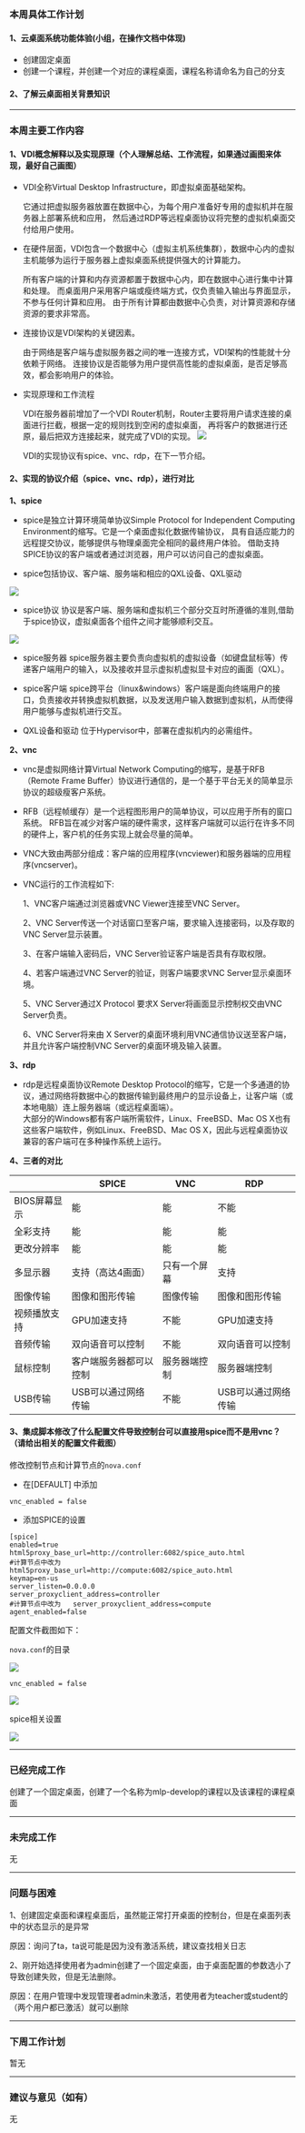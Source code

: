 ### 本周具体工作计划
#### 1、云桌面系统功能体验(小组，在操作文档中体现)
- 创建固定桌面
- 创建一个课程，并创建一个对应的课程桌面，课程名称请命名为自己的分支

#### 2、了解云桌面相关背景知识
---

### 本周主要工作内容

#### 1、VDI概念解释以及实现原理（个人理解总结、工作流程，如果通过画图来体现，最好自己画图）

- VDI全称Virtual Desktop Infrastructure，即虚拟桌面基础架构。

  它通过把虚拟服务器放置在数据中心，为每个用户准备好专用的虚拟机并在服务器上部署系统和应用，
然后通过RDP等远程桌面协议将完整的虚拟机桌面交付给用户使用。

- 在硬件层面，VDI包含一个数据中心（虚拟主机系统集群），数据中心内的虚拟主机能够为运行于服务器上虚拟桌面系统提供强大的计算能力。

  所有客户端的计算和内存资源都置于数据中心内，即在数据中心进行集中计算和处理。
  而桌面用户采用客户端或瘦终端方式，仅负责输入输出与界面显示，不参与任何计算和应用。
  由于所有计算都由数据中心负责，对计算资源和存储资源的要求非常高。

- 连接协议是VDI架构的关键因素。

  由于网络是客户端与虚拟服务器之间的唯一连接方式，VDI架构的性能就十分依赖于网络。
  连接协议是否能够为用户提供高性能的虚拟桌面，是否足够高效，都会影响用户的体验。
  
- 实现原理和工作流程

  VDI在服务器前增加了一个VDI Router机制，Router主要将用户请求连接的桌面进行拦截，根据一定的规则找到空闲的虚拟桌面，
  再将客户的数据进行还原，最后把双方连接起来，就完成了VDI的实现。
![](https://github.com/Arururururu/hello-world/blob/master/vdi%E5%B7%A5%E4%BD%9C%E6%B5%81%E7%A8%8B.png?raw=true)
  
  VDI的实现协议有spice、vnc、rdp，在下一节介绍。

#### 2、实现的协议介绍（spice、vnc、rdp），进行对比

**1、spice**

- spice是独立计算环境简单协议Simple Protocol for Independent Computing Environment的缩写。它是一个桌面虚拟化数据传输协议，
  具有自适应能力的远程提交协议，能够提供与物理桌面完全相同的最终用户体验。
  借助支持SPICE协议的客户端或者通过浏览器，用户可以访问自己的虚拟桌面。
  
- spice包括协议、客户端、服务端和相应的QXL设备、QXL驱动

 ![](http://static.ilongyuan.cn/ld/ar/upload/images/2017-12-11/5a2e30ad8a247.jpg)
 
 - spice协议
  协议是客户端、服务端和虚拟机三个部分交互时所遵循的准则,借助于spice协议，虚拟桌面各个组件之间才能够顺利交互。
  
  ![](https://pic1.zhimg.com/80/v2-dd82d75f094a49fbad5413a9a04f172f_hd.jpg)
  
 - spice服务器
  spice服务器主要负责向虚拟机的虚拟设备（如键盘鼠标等）传递客户端用户的输入，以及接收并显示虚拟机虚拟显卡对应的画面（QXL）。

 - spice客户端
  spice跨平台（linux&windows）客户端是面向终端用户的接口，负责接收并转换虚拟机数据，以及发送用户输入数据到虚拟机，从而使得用户能够与虚拟机进行交互。

 - QXL设备和驱动
  位于Hypervisor中，部署在虚拟机内的必需组件。


**2、vnc**

- vnc是虚拟网络计算Virtual Network Computing的缩写，是基于RFB（Remote Frame Buffer）协议进行通信的，是一个基于平台无关的简单显示协议的超级瘦客户系统。

- RFB（远程帧缓存）是一个远程图形用户的简单协议，可以应用于所有的窗口系统。
RFB旨在减少对客户端的硬件需求，这样客户端就可以运行在许多不同的硬件上，客户机的任务实现上就会尽量的简单。

- VNC大致由两部分组成：客户端的应用程序(vncviewer)和服务器端的应用程序(vncserver)。

- VNC运行的工作流程如下:

  1、VNC客户端通过浏览器或VNC Viewer连接至VNC Server。
 
  2、VNC Server传送一个对话窗口至客户端，要求输入连接密码，以及存取的VNC Server显示装置。
 
  3、在客户端输入密码后，VNC Server验证客户端是否具有存取权限。
 
  4、若客户端通过VNC Server的验证，则客户端要求VNC Server显示桌面环境。
 
  5、VNC Server通过X Protocol 要求X Server将画面显示控制权交由VNC Server负责。
 
  6、VNC Server将来由 X Server的桌面环境利用VNC通信协议送至客户端，并且允许客户端控制VNC Server的桌面环境及输入装置。

**3、rdp**

- rdp是远程桌面协议Remote Desktop Protocol的缩写，它是一个多通道的协议，通过网络将数据中心的数据传输到最终用户的显示设备上，让客户端（或本地电脑）连上服务器端（或远程桌面端）。<br>
 大部分的Windows都有客户端所需软件，Linux、FreeBSD、Mac OS X也有这些客户端软件，例如Linux、FreeBSD、Mac OS X，因此与远程桌面协议兼容的客户端可在多种操作系统上运行。

**4、三者的对比**

|     | SPICE |  VNC  |  RDP
------------ | ------------- | ------------- | ------------- |
BIOS屏幕显示	|能	|能	|不能
全彩支持	|能	|能	|能
更改分辨率	|能	|能	|能
多显示器	|支持（高达4画面）	|只有一个屏幕	|支持
图像传输	|图像和图形传输	|图像传输	|图像和图形传输
视频播放支持	|GPU加速支持	|不能	|GPU加速支持
音频传输	|双向语音可以控制	|不能	|双向语音可以控制
鼠标控制	|客户端服务器都可以控制	|服务器端控制	|服务器端控制
USB传输	|USB可以通过网络传输	|不能	|USB可以通过网络传输


#### 3、集成脚本修改了什么配置文件导致控制台可以直接用spice而不是用vnc？（请给出相关的配置文件截图）

修改控制节点和计算节点的<code>nova.conf</code>
- 在[DEFAULT] 中添加 
```
vnc_enabled = false 
```
- 添加SPICE的设置
```
[spice] 
enabled=true 
html5proxy_base_url=http://controller:6082/spice_auto.html
#计算节点中改为   html5proxy_base_url=http://compute:6082/spice_auto.html
keymap=en-us 
server_listen=0.0.0.0 
server_proxyclient_address=controller
#计算节点中改为   server_proxyclient_address=compute
agent_enabled=false
```
配置文件截图如下：

<code>nova.conf</code>的目录

![](https://github.com/Arururururu/hello-world/blob/master/%E7%9B%AE%E5%BD%95.png?raw=true)

<code>vnc_enabled = false</code>

![](https://github.com/Arururururu/hello-world/blob/master/vnc.png?raw=true)

spice相关设置

![](https://github.com/Arururururu/hello-world/blob/master/spice-nova-conf.png?raw=true)

---

### 已经完成工作

  创建了一个固定桌面，创建了一个名称为mlp-develop的课程以及该课程的课程桌面
  
---

### 未完成工作

 无
 
---

### 问题与困难


 1、创建固定桌面和课程桌面后，虽然能正常打开桌面的控制台，但是在桌面列表中的状态显示的是异常
 
 原因：询问了ta，ta说可能是因为没有激活系统，建议查找相关日志
 
 
 2、刚开始选择使用者为admin创建了一个固定桌面，由于桌面配置的参数选小了导致创建失败，但是无法删除。
 
 原因：在用户管理中发现管理者admin未激活，若使用者为teacher或student的（两个用户都已激活）就可以删除
 
---

### 下周工作计划

  暂无
  
---

### 建议与意见（如有）

 无

